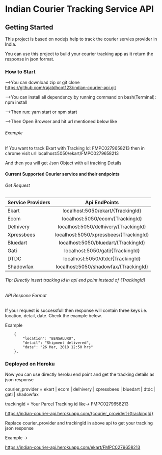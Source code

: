 # Indian Courier Tracking Service API 

## Getting Started

This project is based on nodejs help to track the courier servies provider in India.

You can use this project to build your courier tracking app as it return the response in json format.

### How to Start

-->You can download zip or git clone https://github.com/rajatdhoot123/indian-courier-api.git 

-->You can install all dependency by running command on bash(Terminal):   npm install

-->Then run:  yarn start or npm start

-->Then Open Browser and hit url mentioned below like

###### Example

If You want to track Ekart with Tracking Id: FMPC0279658213 then in chrome visit url localhost:5050/ekart/FMPC0279658213

And then you will get Json Object with all tracking Details

#### Current Supported Courier service and their endpoints

###### Get Request

| Service Providers    | Api EndPoints                          |
| :---                 |     :---:                              |
| Ekart                | localhost:5050/ekart/{TrackingId}      |
| Ecom                 | localhost:5050/ecom/{TrackingId}       | 
| Delhivery            | localhost:5050/delhivery/{TrackingId}  | 
| Xpressbees           | localhost:5050/xpressbees/{TrackingId} | 
| Bluedart             | localhost:5050/bluedart/{TrackingId}   | 
| Gati                 | localhost:5050/gati/{TrackingId}       | 
| DTDC                 | localhost:5050/dtdc/{TrackingId}       |
| Shadowfax            | localhost:5050/shadowfax/{TrackingId}  |

###### Tip: Directly insert tracking id in api end point instead of {TrackingId}

###### API Respone Format

If your request is successfull then response will contain three keys i.e. location, detail, date.
Check the example below.

Example
```
    {
        "location": "BENGALURU",
        "detail": "Shipment delivered",
        "date": "26 Mar, 2018 12:50 hrs"
    },
```

### Deployed on Heroku

Now you can use directly heroku end point and get the tracking details as json response

courier_provider = ekart | ecom | delhivery | xpressbees | bluedart |  dtdc | gati | shadowfax

trackingId = Your Parcel Tracking id like-> FMPC0279658213

https://indian-courier-api.herokuapp.com/{courier_provider}/{trackingId}

Replace courier_provider and trackingId in above api to get your tracking json response

Example ->

https://indian-courier-api.herokuapp.com/ekart/FMPC0279658213
